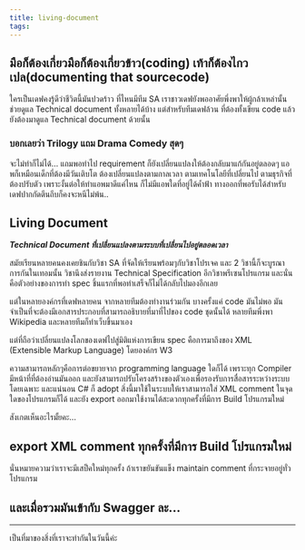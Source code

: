 ```yaml
---
title: living-document
tags:
---
```


## มือก็ต้องเกี่ยวมือก็ต้องเกี่ยวข้าว(coding) เท้าก็ต้องไกวเปล(documenting that sourcecode)

ใครเป็นเดฟคงรู้ดีว่าชีวิตนี้มันปวดร้าว ที่ไหนมีทีม SA เราชาวเดฟยังพออาศัยพึ่งพาให้ผู้กล้าเหล่านั้นช่วยดูแล Technical document ทั้งหลายได้บ้าง แต่สำหรับทีมเดฟล้วน ที่ต้องทั้งเขียน code แล้วยังต้องมาดูแล Technical document ด้วยนั้น

### บอกเลยว่า Trilogy แถม Drama Comedy สุดๆ

จะไม่ทำก็ไม่ได้… แถมพอทำไป requirement ก็ยังเปลี่ยนแปลงให้ต้องกลับมาแก้กันอยู่ตลอดๆ แอพก็เหมือนเด็กที่ต้องมีวันเติบโต ต้องเปลี่ยนแปลงตามกาลเวลา ตามเทคโนโลยีที่เปลี่ยนไป ตามธุรกิจที่ต้องปรับตัว เพราะงั้นต่อให้ทำแอพมาดีแค่ไหน ก็ไม่มีแอพใดที่อยู่ได้ค้ำฟ้า
ทางออกที่พอรับได้สำหรับเดฟปากกัดตีนถีบก็คงจะหนีไม่พ้น..

## Living Document
***Technical Document ที่เปลี่ยนแปลงตามระบบที่เปลี่ยนไปอยู่ตลอดเวลา***

สมัยเรียนหลายคนคงเคยชินกับวิชา SA ที่จัดให้เรียนพร้อมๆกับวิชาโปรเจค และ 2 วิชานี้ก็จะบูรณาการกันในเทอมนั้น วิชานึงส่งรายงาน Technical Specification อีกวิชาพรีเซนโปรแกรม และนั่นคือตัวอย่างของการทำ spec ชิ้นแรกที่พอทำเสร็จก็ไม่ได้กลับไปมองอีกเลย

แต่ในหลายองค์กรที่เดฟหลายคน จากหลายทีมต้องทำงานร่วมกัน บางครั้งแค่ code มันไม่พอ มันจำเป็นที่จะต้องมีเอกสารประกอบที่สามารถอธิบายที่มาที่ไปของ code ชุดนั้นได้ หลายทีมพึ่งพา Wikipedia และหลายทีมก็ทำเว็บขึ้นมาเอง

แต่ที่ถือว่าเปลี่ยนแปลงโลกของเดฟไปสู่มิติแห่งการเขียน spec คือการมาถึงของ XML (Extensible Markup Language) โดยองค์กร W3

ความสามารถหลักๆคือการต่อขยายจาก programming language ใดก็ได้ เพราะทุก Compiler มีหน้าที่ที่ต้องอ่านมันออก และยังสามารถปรับโครงสร้างของตัวเองเพื่อรองรับการสื่อสารระหว่างระบบโดยเฉพาะ
และแน่นอน C# ก็ adopt สิ่งนี้มาใช้ในระบบให้เราสามารถใส่ XML comment ในจุดใดของโปรแกรมก็ได้ และยัง export ออกมาใช้งานได้สะดวกทุกครั้งที่มีการ Build โปรแกรมใหม่

สังเกตเห็นอะไรมั้ยคะ…

## export XML comment ทุกครั้งที่มีการ Build โปรแกรมใหม่

นั่นหมายความว่าเราจะมีเสป็คใหม่ทุกครั้ง ถ้าเราขยันขันแข็ง maintain comment ที่กระจายอยู่ทั่วโปรแกรม

## และเมื่อรวมมันเข้ากับ Swagger ละ…
_______________________________

เป็นที่มาของสิ่งที่เราจะทำกันในวันนี้ค่ะ

